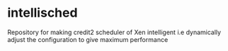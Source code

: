 # intellisched
Repository for making credit2 scheduler of Xen intelligent i.e dynamically adjust the configuration to give maximum performance
